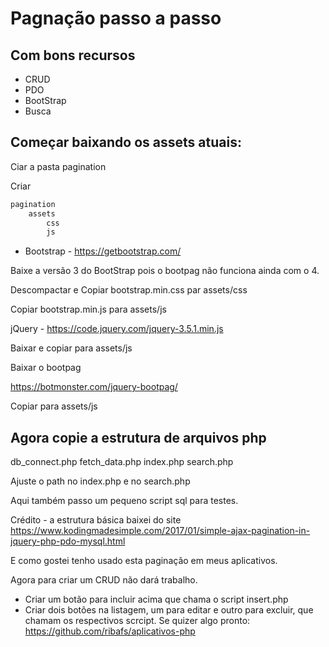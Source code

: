 # Pagnação passo a passo

## Com bons recursos

- CRUD
- PDO
- BootStrap
- Busca

## Começar baixando os assets atuais:

Ciar a pasta
pagination

Criar
```php
pagination
	assets
		css
		js
```
- Bootstrap - https://getbootstrap.com/

Baixe a versão 3 do BootStrap pois o bootpag não funciona ainda com o 4.

Descompactar e Copiar bootstrap.min.css par assets/css

Copiar bootstrap.min.js para assets/js

jQuery - https://code.jquery.com/jquery-3.5.1.min.js

Baixar e copiar para assets/js

Baixar o bootpag

https://botmonster.com/jquery-bootpag/

Copiar para assets/js

## Agora copie a estrutura de arquivos php

db_connect.php
fetch_data.php
index.php
search.php

Ajuste o path no index.php e no search.php

Aqui também passo um pequeno script sql para testes.

Crédito - a estrutura básica baixei do site
https://www.kodingmadesimple.com/2017/01/simple-ajax-pagination-in-jquery-php-pdo-mysql.html

E como gostei tenho usado esta paginação em meus aplicativos.

Agora para criar um CRUD não dará trabalho.

- Criar um botão para incluir acima que chama o script insert.php
- Criar dois botões na listagem, um para editar e outro para excluir, que chamam os respectivos scrcipt. Se quizer algo pronto:
https://github.com/ribafs/aplicativos-php


